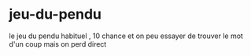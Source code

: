 # jeu-du-pendu
le jeu du pendu habituel , 10 chance et on peu essayer de trouver le mot d'un coup mais on perd direct 
